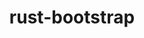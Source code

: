 ---
title: "rust-bootstrap"
layout: cache
categories: [package, develop-2024-05-19]
meta: {"versions": ["1.78.0"], "compilers": ["apple-clang@=15.0.0", "gcc@=10.2.1", "gcc@=11.4.0", "gcc@=7.5.0", "gcc@=9.4.0", "oneapi@=2024.0.0"], "oss": ["centos7", "ubuntu18.04", "ubuntu20.04", "ubuntu22.04", "ventura"], "platforms": ["darwin", "linux"], "targets": ["aarch64", "neoverse_v1", "neoverse_v2", "ppc64le", "x86_64_v3"], "stacks": ["developer-tools", "developer-tools-manylinux2014", "e4s", "e4s-neoverse-v2", "e4s-neoverse_v1", "e4s-oneapi", "e4s-power", "ml-darwin-aarch64-mps", "ml-linux-x86_64-cpu", "ml-linux-x86_64-cuda", "radiuss", "root"], "num_specs": 8, "num_specs_by_stack": {"root": 8, "ml-darwin-aarch64-mps": 1, "developer-tools-manylinux2014": 1, "developer-tools": 1, "radiuss": 1, "e4s-power": 1, "e4s-neoverse_v1": 1, "e4s-neoverse-v2": 1, "ml-linux-x86_64-cuda": 1, "e4s": 1, "ml-linux-x86_64-cpu": 1, "e4s-oneapi": 1}}
spec_details: [{"hash": "4zx5clrrnwu5zyo7747xroldcdplnpsd", "compiler": "apple-clang@=15.0.0", "versions": ["1.78.0"], "os": "ventura", "platform": "darwin", "target": "aarch64", "variants": ["build_system=generic"], "stacks": ["root", "ml-darwin-aarch64-mps"], "size": "-", "tarball": "https://binaries.spack.io/releases/develop-2024-05-19/build_cache/darwin-ventura-aarch64/apple-clang-15.0.0/rust-bootstrap-1.78.0/darwin-ventura-aarch64-apple-clang-15.0.0-rust-bootstrap-1.78.0-4zx5clrrnwu5zyo7747xroldcdplnpsd.spack"}, {"hash": "2szriuq6xg7acyfnt76mu6fge4w6wmsf", "compiler": "gcc@=10.2.1", "versions": ["1.78.0"], "os": "centos7", "platform": "linux", "target": "x86_64_v3", "variants": ["build_system=generic"], "stacks": ["developer-tools-manylinux2014", "root"], "size": "-", "tarball": "https://binaries.spack.io/releases/develop-2024-05-19/build_cache/linux-centos7-x86_64_v3/gcc-10.2.1/rust-bootstrap-1.78.0/linux-centos7-x86_64_v3-gcc-10.2.1-rust-bootstrap-1.78.0-2szriuq6xg7acyfnt76mu6fge4w6wmsf.spack"}, {"hash": "qkjecv6kwmgturnnko6qn5jj55yk7syz", "compiler": "gcc@=7.5.0", "versions": ["1.78.0"], "os": "ubuntu18.04", "platform": "linux", "target": "x86_64_v3", "variants": ["build_system=generic"], "stacks": ["root", "developer-tools", "radiuss"], "size": "-", "tarball": "https://binaries.spack.io/releases/develop-2024-05-19/build_cache/linux-ubuntu18.04-x86_64_v3/gcc-7.5.0/rust-bootstrap-1.78.0/linux-ubuntu18.04-x86_64_v3-gcc-7.5.0-rust-bootstrap-1.78.0-qkjecv6kwmgturnnko6qn5jj55yk7syz.spack"}, {"hash": "ky26iexolj2qntkveqqhwtswvtl6vqcu", "compiler": "gcc@=9.4.0", "versions": ["1.78.0"], "os": "ubuntu20.04", "platform": "linux", "target": "ppc64le", "variants": ["build_system=generic"], "stacks": ["root", "e4s-power"], "size": "-", "tarball": "https://binaries.spack.io/releases/develop-2024-05-19/build_cache/linux-ubuntu20.04-ppc64le/gcc-9.4.0/rust-bootstrap-1.78.0/linux-ubuntu20.04-ppc64le-gcc-9.4.0-rust-bootstrap-1.78.0-ky26iexolj2qntkveqqhwtswvtl6vqcu.spack"}, {"hash": "qey3tiqo7b7y42ywwiaa6g3y5nw7rkgv", "compiler": "gcc@=11.4.0", "versions": ["1.78.0"], "os": "ubuntu22.04", "platform": "linux", "target": "neoverse_v1", "variants": ["build_system=generic"], "stacks": ["e4s-neoverse_v1", "root"], "size": "-", "tarball": "https://binaries.spack.io/releases/develop-2024-05-19/build_cache/linux-ubuntu22.04-neoverse_v1/gcc-11.4.0/rust-bootstrap-1.78.0/linux-ubuntu22.04-neoverse_v1-gcc-11.4.0-rust-bootstrap-1.78.0-qey3tiqo7b7y42ywwiaa6g3y5nw7rkgv.spack"}, {"hash": "4msyrxrde6fdwwhbwnisyt3ry57tisfi", "compiler": "gcc@=11.4.0", "versions": ["1.78.0"], "os": "ubuntu22.04", "platform": "linux", "target": "neoverse_v2", "variants": ["build_system=generic"], "stacks": ["e4s-neoverse-v2", "root"], "size": "-", "tarball": "https://binaries.spack.io/releases/develop-2024-05-19/build_cache/linux-ubuntu22.04-neoverse_v2/gcc-11.4.0/rust-bootstrap-1.78.0/linux-ubuntu22.04-neoverse_v2-gcc-11.4.0-rust-bootstrap-1.78.0-4msyrxrde6fdwwhbwnisyt3ry57tisfi.spack"}, {"hash": "62kfnlx3ljr6oksqvydpva2yjpjq3fyr", "compiler": "gcc@=11.4.0", "versions": ["1.78.0"], "os": "ubuntu22.04", "platform": "linux", "target": "x86_64_v3", "variants": ["build_system=generic"], "stacks": ["ml-linux-x86_64-cuda", "root", "e4s", "ml-linux-x86_64-cpu"], "size": "-", "tarball": "https://binaries.spack.io/releases/develop-2024-05-19/build_cache/linux-ubuntu22.04-x86_64_v3/gcc-11.4.0/rust-bootstrap-1.78.0/linux-ubuntu22.04-x86_64_v3-gcc-11.4.0-rust-bootstrap-1.78.0-62kfnlx3ljr6oksqvydpva2yjpjq3fyr.spack"}, {"hash": "se6z33ivrqnxxtov7qli56d5argxxxrx", "compiler": "oneapi@=2024.0.0", "versions": ["1.78.0"], "os": "ubuntu22.04", "platform": "linux", "target": "x86_64_v3", "variants": ["build_system=generic"], "stacks": ["e4s-oneapi", "root"], "size": "-", "tarball": "https://binaries.spack.io/releases/develop-2024-05-19/build_cache/linux-ubuntu22.04-x86_64_v3/oneapi-2024.0.0/rust-bootstrap-1.78.0/linux-ubuntu22.04-x86_64_v3-oneapi-2024.0.0-rust-bootstrap-1.78.0-se6z33ivrqnxxtov7qli56d5argxxxrx.spack"}]
---